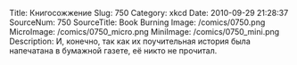 Title: Книгосожжение 
Slug: 750 
Category: xkcd 
Date: 2010-09-29 21:28:37 
SourceNum: 750 
SourceTitle: Book Burning 
Image: /comics/0750.png 
MicroImage: /comics/0750_micro.png 
MiniImage: /comics/0750_mini.png 
Description: И, конечно, так как их поучительная история была напечатана в бумажной газете, её никто не прочитал. 

